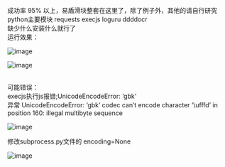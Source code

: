 成功率 95% 以上，易盾滑块整套在这里了，除了例子外，其他的请自行研究 <br>
python主要模块 requests  execjs  loguru ddddocr <br>
缺少什么安装什么就行了<br>
运行效果：<br>

![image](https://github.com/wuyuan456789/yidun/assets/166347308/110adad1-62ff-4a6c-a1e2-e79a7a08990b) <br>

![image](https://github.com/wuyuan456789/yidun/assets/166347308/1435f317-b0db-43b7-8e91-1c51d6c33225) <br>


<br>
可能错误：<br>
execjs执行js报错;UnicodeEncodeError: ‘gbk‘ <br>
异常 UnicodeEncodeError: ‘gbk’ codec can’t encode character ‘\ufffd’ in position 160: illegal multibyte sequence <br>

![image](https://github.com/wuyuan456789/yidun/assets/166347308/0f0d6ca7-dff0-4104-b0cd-e08c4e09eb19)  <br>

修改subprocess.py文件的 encoding=None<br>

![image](https://github.com/wuyuan456789/yidun/assets/166347308/30a32d42-4c14-4724-8910-a5edd68e3ed6)  <br>

